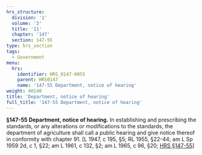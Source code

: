 ```yaml
---
hrs_structure:
  division: '1'
  volume: '3'
  title: '11'
  chapter: '147'
  section: 147-55
type: hrs_section
tags:
  - Government
menu:
  hrs:
    identifier: HRS_0147-0055
    parent: HRS0147
    name: '147-55 Department, notice of hearing'
weight: 40140
title: 'Department, notice of hearing'
full_title: '147-55 Department, notice of hearing'
---
```

**§147-55 Department, notice of hearing.** In establishing and prescribing the standards, or any alterations or modifications to the standards, the department of agriculture shall call a public hearing and give notice thereof in conformity with chapter 91\. [L 1947, c 195, §5; RL 1955, §22-44; am L Sp 1959 2d, c 1, §22; am L 1961, c 132, §2; am L 1965, c 96, §20; [HRS §147-55](/title-11/chapter-147/section-147-55/)]